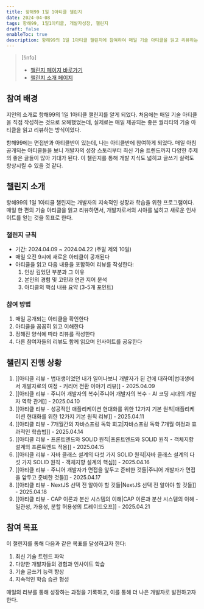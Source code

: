```yaml
---
title: 항해99 1일 1아티클 챌린지
date: 2024-04-08
tags: 항해99, 1일1아티클, 개발자성장, 챌린지
draft: false
enableToc: true
description: 항해99의 1일 1아티클 챌린지에 참여하여 매일 기술 아티클을 읽고 리뷰하는 기록이다.
---
```


> [!info]
> - [챌린지 페이지 바로가기](https://99clubarticle.vercel.app/)
> - [챌린지 소개 페이지](https://hanghae99.spartacodingclub.kr/99club-1day1study)

## 참여 배경

지인의 소개로 항해99의 1일 1아티클 챌린지를 알게 되었다. 처음에는 매일 기술 아티클을 직접 작성하는 것으로 오해했었는데, 실제로는 매일 제공되는 좋은 퀄리티의 기술 아티클을 읽고 리뷰하는 방식이었다. 

항해99에는 면접반과 아티클반이 있는데, 나는 아티클반에 참여하게 되었다. 매일 아침 공개되는 아티클들을 보니 개발자의 성장 스토리부터 최신 기술 트렌드까지 다양한 주제의 좋은 글들이 많아 기대가 된다. 이 챌린지를 통해 개발 지식도 넓히고 글쓰기 실력도 향상시킬 수 있을 것 같다.

## 챌린지 소개

항해99의 1일 1아티클 챌린지는 개발자의 지속적인 성장과 학습을 위한 프로그램이다. 매일 한 편의 기술 아티클을 읽고 리뷰하면서, 개발자로서의 시야를 넓히고 새로운 인사이트를 얻는 것을 목표로 한다.

### 챌린지 규칙
- 기간: 2024.04.09 ~ 2024.04.22 (주말 제외 10일)
- 매일 오전 9시에 새로운 아티클이 공개된다
- 아티클을 읽고 다음 내용을 포함하여 리뷰를 작성한다:
  1. 인상 깊었던 부분과 그 이유
  2. 본인의 경험 및 고민과 연관 지어 분석
  3. 아티클의 핵심 내용 요약 (3-5개 포인트)

### 참여 방법
1. 매일 공개되는 아티클을 확인한다
2. 아티클을 꼼꼼히 읽고 이해한다
3. 정해진 양식에 따라 리뷰를 작성한다
4. 다른 참여자들의 리뷰도 함께 읽으며 인사이트를 공유한다

## 챌린지 진행 상황

1. [[아티클 리뷰 - 법대생이었던 내가 일어나보니 개발자가 된 건에 대하여|법대생에서 개발자로의 여정 - 커리어 전환 이야기 리뷰]] - 2025.04.09
2. [[아티클 리뷰 - 주니어 개발자의 복수|주니어 개발자의 복수 - AI 코딩 시대의 개발자 역학 관계]] - 2025.04.10
3. [[아티클 리뷰 - 성공적인 애플리케이션 현대화를 위한 12가지 기본 원칙|애플리케이션 현대화를 위한 12가지 기본 원칙 리뷰]] - 2025.04.11
4. [[아티클 리뷰 - 7개월간의 자바스프링 독학 회고|자바스프링 독학 7개월 여정과 효과적인 학습법]] - 2025.04.14
5. [[아티클 리뷰 - 프론트엔드와 SOLID 원칙|프론트엔드와 SOLID 원칙 - 객체지향 설계의 프론트엔드 적용]] - 2025.04.15
6. [[아티클 리뷰 - 자바 클래스 설계의 다섯 가지 SOLID 원칙|자바 클래스 설계의 다섯 가지 SOLID 원칙 - 객체지향 설계의 핵심]] - 2025.04.16
7. [[아티클 리뷰 - 주니어 개발자가 면접을 앞두고 준비한 것들|주니어 개발자가 면접을 앞두고 준비한 것들]] - 2025.04.17
8. [[아티클 리뷰 - NextJS 선택 전 알아야 할 것들|NextJS 선택 전 알아야 할 것들]] - 2025.04.18
9. [[아티클 리뷰 - CAP 이론과 분산 시스템의 이해|CAP 이론과 분산 시스템의 이해 - 일관성, 가용성, 분할 허용성의 트레이드오프]] - 2025.04.21

## 참여 목표

이 챌린지를 통해 다음과 같은 목표를 달성하고자 한다:

1. 최신 기술 트렌드 파악
2. 다양한 개발자들의 경험과 인사이트 학습
3. 기술 글쓰기 능력 향상
4. 지속적인 학습 습관 형성

매일의 리뷰를 통해 성장하는 과정을 기록하고, 이를 통해 더 나은 개발자로 발전하고자 한다.